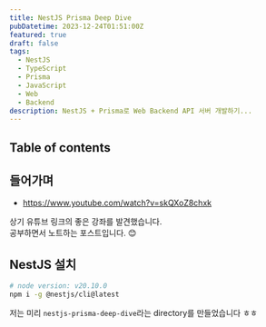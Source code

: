 ```yaml
---
title: NestJS Prisma Deep Dive
pubDatetime: 2023-12-24T01:51:00Z
featured: true
draft: false
tags:
  - NestJS
  - TypeScript
  - Prisma
  - JavaScript
  - Web
  - Backend
description: NestJS + Prisma로 Web Backend API 서버 개발하기...
---
```


## Table of contents

## 들어가며

- <https://www.youtube.com/watch?v=skQXoZ8chxk>

상기 유튜브 링크의 좋은 강좌를 발견했습니다.  
공부하면서 노트하는 포스트입니다. 😊

## NestJS 설치

```zsh
# node version: v20.10.0
npm i -g @nestjs/cli@latest
```

저는 미리 `nestjs-prisma-deep-dive`라는 directory를 만들었습니다 ㅎㅎ
